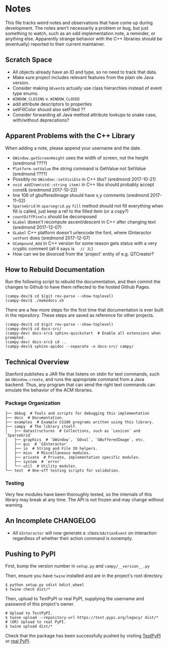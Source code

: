 # Notes

This file tracks weird notes and observations that have come up during development. The notes aren't necessarily a problem or bug, but just something to watch, such as an odd implementation note, a reminder, or anything else. Apparently strange behavior with the C++ libraries should be (eventually) reported to their current maintainer. 

## Scratch Space

- All objects already have an ID and type, so no need to track that data.
- Make sure project includes relevant features from the plain ole Java version.
- Consider making `GEvent`s actually use class hierarchies instead of event type enums.
- `WINDOW_CLOSING` v. `WINDOW_CLOSED`
- add attribute descriptors to properties
- setFillColor should also setFilled ??
- Consider forwarding all Java method attribute lookups to snake case, with/without deprecations?

## Apparent Problems with the C++ Library

When adding a note, please append your username and the date.

- `GWindow.getScreenHeight` uses the width of screen, not the height (sredmond ????)
- `Platform.setValue` the string command is GetValue not SetValue (sredmond ????)
- Possibly no `GWindow::setVisible` in C++ libs? (sredmond 2017-10-21)
- `void addItem(std::string item)` in C++ libs should probably accept const& (sredmond 2017-10-22)
- line 106 of gbufferedimage should have x,y comments (sredmond 2017-11-02)
- `SparseGrid` in `sparsegrid.py` `fill` method should not fill everything when fill is called, just keep a ref to the filled item (or a copy?)
- `countDiffPixels` should be decomposed
- `GLabel` doesn't recompute ascent/descent in C++ after changing text (sredmond 2017-12-07)
- `GLabel` C++ platform doesn't urlencode the font, where GInteractor `setFont` does (sredmond 2017-12-07)
- `GCompound_Add` in C++ version for some reason gets status with a very cryptic comment (all it says is `  // JL`)
- How can we be divorced from the 'project' entity of e.g. QTCreator?

## How to Rebuild Documentation

Run the following script to rebuild the documentation, and then commit the changes to Github to have them reflected to the hosted Github Pages.

```
(campy-dev)$ cd $(git rev-parse --show-toplevel)
(campy-dev)$ ./makedocs.sh
```

There are a few more steps for the first time that documentation is ever built in the repository. These steps are saved as reference for other projects.
```
(campy-dev)$ cd $(git rev-parse --show-toplevel)
(campy-dev)$ cd docs-src/
(campy-dev) docs-src$ sphinx-quickstart  # Enable all extensions when prompted.
(campy-dev) docs-src$ cd ..
(campy-dev)$ sphinx-apidoc --separate -o docs-src/ campy/
```

## Technical Overview

Stanford publishes a JAR file that listens on stdin for text commands, such as `GWindow.create`, and runs the appropriate command from a Java backend. Thus, any program that can send the right text commands can emulate the behavior of the ACM libraries.

### Package Organization
```
├── debug  # Tools and scripts for debugging this implementation
├── docs  # Documentation.
├── examples  # Example CS106 programs written using this library.
├── campy  # The library itself.
│   ├── datastructures  # Collections, such as `Lexicon` and `SparseGrid`
│   ├── graphics  # `GWindow`, `GOval`, `GBufferedImage`, etc.
│   ├── gui  # `GInteractor`
│   ├── io  # String and File IO helpers.
│   ├── misc  # Miscellaneous modules.
│   ├── private  # Private, implementation specific modules.
│   ├── system  # `error`
│   └── util  # Utility modules.
└── test  # One-off testing scripts for validation.
```

### Testing

Very few modules have been thoroughly tested, so the internals of this library may break at any time. The API is not frozen and may change without warning.



## An Incomplete CHANGELOG

- All `GInteractor` will now generate a :class:`GActionEvent` on interaction regardless of whether their action command is nonempty.

## Pushing to PyPI

First, bump the version number in `setup.py` and `campy/__version__.py`

Then, ensure you have `twine` installed and are in the project's root directory.

```
$ python setup.py sdist bdist_wheel
$ twine check dist/*
```

Then, upload to TestPyPI or real PyPI, supplying the username and password of this project's owner.

```
# Upload to TestPyPI.
$ twine upload --repository-url https://test.pypi.org/legacy/ dist/*
# (OR) Upload to real PyPI.
$ twine upload dist/*
```

Check that the package has been successfully pushed by visiting [TestPyPI](https://test.pypi.org/project/campy/) or [real PyPI](https://pypi.org/project/campy/).